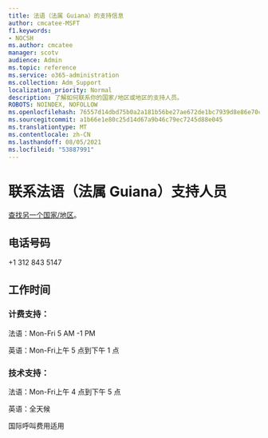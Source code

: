 ```yaml
---
title: 法语（法属 Guiana）的支持信息
author: cmcatee-MSFT
f1.keywords:
- NOCSH
ms.author: cmcatee
manager: scotv
audience: Admin
ms.topic: reference
ms.service: o365-administration
ms.collection: Adm_Support
localization_priority: Normal
description: 了解如何联系你的国家/地区或地区的支持人员。
ROBOTS: NOINDEX, NOFOLLOW
ms.openlocfilehash: 76557d14dbd75b0a2a181b56be27ae672de1bc7939d8e86e70c843fb236296c4
ms.sourcegitcommit: a1b66e1e80c25d14d67a9b46c79ec7245d88e045
ms.translationtype: MT
ms.contentlocale: zh-CN
ms.lasthandoff: 08/05/2021
ms.locfileid: "53887991"
---
```

# <a name="contact-support-for-french-guiana"></a>联系法语（法属 Guiana）支持人员

[查找另一个国家/地区](../../business-video/get-help-support.md)。

## <a name="phone-number"></a>电话号码
+1 312 843 5147

## <a name="hours"></a>工作时间
### <a name="billing-support"></a>计费支持：

法语：Mon-Fri 5 AM -1 PM

英语：Mon-Fri上午 5 点到下午 1 点

### <a name="technical-support"></a>技术支持：

法语：Mon-Fri上午 4 点到下午 5 点

英语：全天候

国际呼叫费用适用
